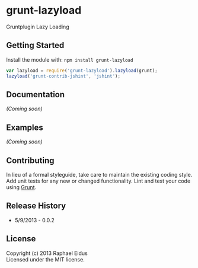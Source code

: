 # grunt-lazyload

Gruntplugin Lazy Loading

## Getting Started
Install the module with: `npm install grunt-lazyload`

```javascript
var lazyload = require('grunt-lazyload').lazyload(grunt);
lazyload('grunt-contrib-jshint', 'jshint');
```

## Documentation
_(Coming soon)_

## Examples
_(Coming soon)_

## Contributing
In lieu of a formal styleguide, take care to maintain the existing coding style. Add unit tests for any new or changed functionality. Lint and test your code using [Grunt](http://gruntjs.com/).

## Release History
* 5/9/2013 - 0.0.2

## License
Copyright (c) 2013 Raphael Eidus  
Licensed under the MIT license.
